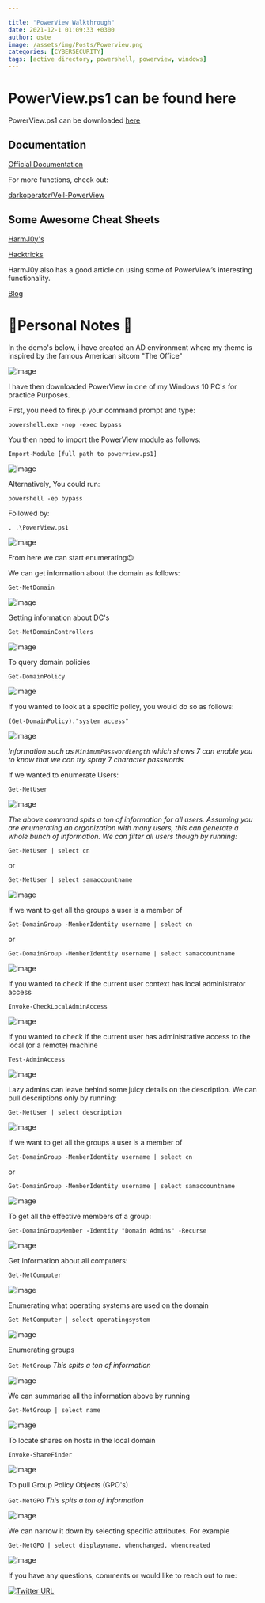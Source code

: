 ```yaml
---

title: "PowerView Walkthrough"
date: 2021-12-1 01:09:33 +0300
author: oste
image: /assets/img/Posts/Powerview.png
categories: [CYBERSECURITY]
tags: [active directory, powershell, powerview, windows]
---
```


# PowerView.ps1 can be found here

PowerView.ps1 can be downloaded [here](https://github.com/PowerShellMafia/PowerSploit/blob/dev/Recon/PowerView.ps1)

## Documentation

[Official Documentation](https://github.com/PowerShellMafia/PowerSploit/tree/master/Recon)

For more functions, check out:

[darkoperator/Veil-PowerView](https://github.com/darkoperator/Veil-PowerView/tree/master/PowerView)

## Some Awesome Cheat Sheets

[HarmJ0y's](https://gist.github.com/HarmJ0y/184f9822b195c52dd50c379ed3117993)

[Hacktricks](https://book.hacktricks.xyz/windows/basic-powershell-for-pentesters/powerview)

HarmJ0y also has a good article on using some of PowerView’s interesting functionality.

[Blog](http://www.harmj0y.net/blog/powershell/veil-powerview-a-usage-guide/)

# 📝Personal Notes 📝

In the demo's below, i have created an AD environment where my theme is inspired by the famous American sitcom "The Office"

![image](https://user-images.githubusercontent.com/58165365/137598951-1f8fda57-4fee-4cd7-ac2e-b0f914620488.png)

I have then downloaded PowerView in one of my Windows 10 PC's for practice Purposes.

First, you need to fireup your command prompt and type:

`powershell.exe -nop -exec bypass`

You then need to import the PowerView module as follows:

`Import-Module [full path to powerview.ps1]`

![image](https://user-images.githubusercontent.com/58165365/137599960-e5b6ed58-c975-4100-a468-7eeedb8fc767.png)

Alternatively, You could run:

`powershell -ep bypass`

Followed by:

`. .\PowerView.ps1`

![image](https://user-images.githubusercontent.com/58165365/137600122-ca1aaafd-2514-4bb8-92d9-a02318d84d8a.png)

From here we can start enumerating😉

We can get information about the domain as follows:

`Get-NetDomain`

![image](https://user-images.githubusercontent.com/58165365/137596016-cfd869d8-f497-4279-b2de-f5668f06e8f8.png)

Getting information about DC's

`Get-NetDomainControllers`

![image](https://user-images.githubusercontent.com/58165365/137596029-618d8e31-44a3-4a23-ad6a-c71c54dc5437.png)

To query domain policies

`Get-DomainPolicy`

![image](https://user-images.githubusercontent.com/58165365/137596070-77089819-331e-43d0-8929-e2fc2a751299.png)

If you wanted to look at a specific policy, you would do so as follows:

`(Get-DomainPolicy)."system access"`

![image](https://user-images.githubusercontent.com/58165365/137596092-e4270cf7-32f3-46ff-abdb-f03b9ce5fad5.png)

_Information such as `MinimumPasswordLength` which shows 7 can enable you to know that we can try spray 7 character passwords_

If we wanted to enumerate Users:

`Get-NetUser`

![image](https://user-images.githubusercontent.com/58165365/137596231-d7590525-1f75-4fe9-87a0-f53109fce009.png)

_The above command spits a ton of information for all users. Assuming you are enumerating an organization with many users, this can generate a whole bunch of information. We can filter all users though by running:_

`Get-NetUser | select cn`

or

`Get-NetUser | select samaccountname`

![image](https://user-images.githubusercontent.com/58165365/137596280-89403360-2dfd-460e-b270-a86a4084b529.png)

If we want to get all the groups a user is a member of

`Get-DomainGroup -MemberIdentity username | select cn`

or

`Get-DomainGroup -MemberIdentity username | select samaccountname`

![image](https://user-images.githubusercontent.com/58165365/137596326-00034250-a188-4e13-b2bf-d4dbebf6e0be.png)

If you wanted to check if the current user context has local administrator access

`Invoke-CheckLocalAdminAccess`

![image](https://user-images.githubusercontent.com/58165365/137597411-254cfde5-bc01-48bd-8221-b28b8431c1ed.png)

If you wanted to check if the current user has administrative access to the local (or a remote) machine

`Test-AdminAccess`

![image](https://user-images.githubusercontent.com/58165365/137597489-c5e4f743-1a62-4599-8858-36bc4ac3ae3b.png)

Lazy admins can leave behind some juicy details on the description. We can pull descriptions only by running:

`Get-NetUser | select description`

![image](https://user-images.githubusercontent.com/58165365/137596361-cba575d9-67c7-485f-97bd-e88f170558e6.png)

If we want to get all the groups a user is a member of

`Get-DomainGroup -MemberIdentity username | select cn`

or

`Get-DomainGroup -MemberIdentity username | select samaccountname`

![image](https://user-images.githubusercontent.com/58165365/137594811-0f4af23d-1b78-4ab0-be3d-7559b23cb191.png)

To get all the effective members of a group:

`Get-DomainGroupMember -Identity "Domain Admins" -Recurse`

![image](https://user-images.githubusercontent.com/58165365/137595025-4e0350a8-3a37-4aae-81fe-ae20c77bb7b2.png)

Get Information about all computers:

`Get-NetComputer`

![image](https://user-images.githubusercontent.com/58165365/137591942-ba681958-ee9e-4396-819c-ac89fa1debe7.png)

Enumerating what operating systems are used on the domain

`Get-NetComputer | select operatingsystem`

![image](https://user-images.githubusercontent.com/58165365/137592238-95c0757d-b7b8-4ff1-904a-1a6fc5897f8c.png)

Enumerating groups

`Get-NetGroup`
_This spits a ton of information_

![image](https://user-images.githubusercontent.com/58165365/137592401-c288b3b4-0617-4a7a-a813-48f76fb42069.png)

We can summarise all the information above by running

`Get-NetGroup | select name`

![image](https://user-images.githubusercontent.com/58165365/137592610-3588571c-5ee7-4f6f-9829-8905872dbc78.png)

To locate shares on hosts in the local domain

`Invoke-ShareFinder`

![image](https://user-images.githubusercontent.com/58165365/137593133-fc06a934-bc9f-4380-8f44-0dfda94db9a0.png)

To pull Group Policy Objects (GPO's)

`Get-NetGPO`
_This spits a ton of information_

![image](https://user-images.githubusercontent.com/58165365/137593882-61326d56-198f-4499-92d9-66f2464d9621.png)

We can narrow it down by selecting specific attributes. For example

`Get-NetGPO | select displayname, whenchanged, whencreated`

![image](https://user-images.githubusercontent.com/58165365/137594535-205fdee2-9085-4f27-a5a7-085b6b056c79.png)

If you have any questions, comments or would like to reach out to me:

[![Twitter URL](https://img.shields.io/twitter/url/https/twitter.com/bukotsunikki.svg?style=social&label=DM%20%40oste_ke)](https://twitter.com/oste_ke)
